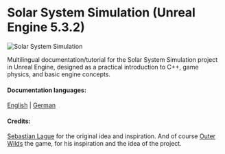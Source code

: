 # Solar System Simulation (Unreal Engine 5.3.2)

![Solar System Simulation](https://github.com/goldbarth/SolarSystem/blob/goldbarth/camera-pan.gif "Short Impression")

Multilingual documentation/tutorial for the Solar System Simulation project in Unreal Engine, 
designed as a practical introduction to C++, game physics, and basic engine concepts.

#### Documentation languages:
[English](docs/en/README.md) | [German](docs/de/README.md)

#### Credits: 
[Sebastian Lague](https://github.com/SebLague) for the original idea and inspiration.
And of course [Outer Wilds](https://www.mobiusdigitalgames.com/outer-wilds.html) the game, for his inspiration and the idea of the project.

